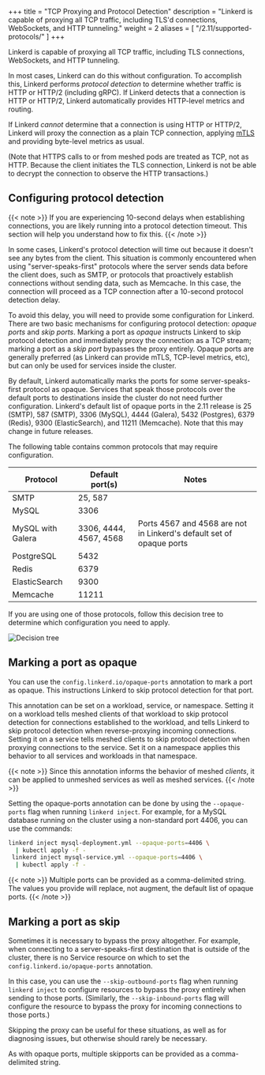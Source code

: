 +++
title = "TCP Proxying and Protocol Detection"
description = "Linkerd is capable of proxying all TCP traffic, including TLS'd connections, WebSockets, and HTTP tunneling."
weight = 2
aliases = [
  "/2.11/supported-protocols/"
]
+++

Linkerd is capable of proxying all TCP traffic, including TLS connections,
WebSockets, and HTTP tunneling.

In most cases, Linkerd can do this without configuration. To accomplish this,
Linkerd performs *protocol detection* to determine whether traffic is HTTP or
HTTP/2 (including gRPC). If Linkerd detects that a connection is HTTP or
HTTP/2, Linkerd automatically provides HTTP-level metrics and routing.

If Linkerd *cannot* determine that a connection is using HTTP or HTTP/2,
Linkerd will proxy the connection as a plain TCP connection, applying
[mTLS](../automatic-mtls/) and providing byte-level metrics as usual.

(Note that HTTPS calls to or from meshed pods are treated as TCP, not as HTTP.
Because the client initiates the TLS connection, Linkerd is not be able to
decrypt the connection to observe the HTTP transactions.)

## Configuring protocol detection

{{< note >}}
If you are experiencing 10-second delays when establishing connections, you are
likely running into a protocol detection timeout. This section will help you
understand how to fix this.
{{< /note >}}

In some cases, Linkerd's protocol detection will time out because it doesn't
see any bytes from the client. This situation is commonly encountered when
using "server-speaks-first" protocols where the server sends data before the
client does, such as SMTP, or protocols that proactively establish connections
without sending data, such as Memcache. In this case, the connection will
proceed as a TCP connection after a 10-second protocol detection delay.

To avoid this delay, you will need to provide some configuration for Linkerd.
There are two basic mechanisms for configuring protocol detection: _opaque
ports_ and _skip ports_. Marking a port as _opaque_ instructs Linkerd to skip
protocol detection and immediately proxy the connection as a TCP stream;
marking a port as a _skip port_ bypasses the proxy entirely. Opaque ports are
generally preferred (as Linkerd can provide mTLS, TCP-level metrics, etc), but
can only be used for services inside the cluster.

By default, Linkerd automatically marks the ports for some server-speaks-first
protocol as opaque. Services that speak those protocols over the default ports
to destinations inside the cluster do not need further configuration.
Linkerd's default list of opaque ports in the 2.11 release is 25 (SMTP), 587
(SMTP), 3306 (MySQL), 4444 (Galera), 5432 (Postgres), 6379 (Redis), 9300
(ElasticSearch), and 11211 (Memcache). Note that this may change in future
releases.

The following table contains common protocols that may require configuration.

| Protocol        | Default port(s) | Notes |
|-----------------|-----------------|-------|
| SMTP            | 25, 587         |       |
| MySQL           | 3306            |       |
| MySQL with Galera | 3306, 4444, 4567, 4568 | Ports 4567 and 4568 are not in Linkerd's default set of opaque ports |
| PostgreSQL      | 5432            |       |
| Redis           | 6379            |       |
| ElasticSearch   | 9300            |       |
| Memcache        | 11211           |       |

If you are using one of those protocols, follow this decision tree to determine
which configuration you need to apply.

![Decision tree](/images/protocol-detection-decision-tree.png)

## Marking a port as opaque

You can use the `config.linkerd.io/opaque-ports` annotation to mark a port as
opaque. This instructions Linkerd to skip protocol detection for that port.

This annotation can be set on a workload, service, or namespace. Setting it on
a workload tells meshed clients of that workload to skip protocol detection for
connections established to the workload, and tells Linkerd to skip protocol
detection when reverse-proxying incoming connections. Setting it on a service
tells meshed clients to skip protocol detection when proxying connections to
the service. Set it on a namespace applies this behavior to all services and
workloads in that namespace.

{{< note >}}
Since this annotation informs the behavior of meshed _clients_, it can be
applied to unmeshed services as well as meshed services.
{{< /note >}}

Setting the opaque-ports annotation can be done by using the `--opaque-ports`
flag when running `linkerd inject`. For example, for a MySQL database running
on the cluster using a non-standard port 4406, you can use the commands:

```bash
linkerd inject mysql-deployment.yml --opaque-ports=4406 \
  | kubectl apply -f -
 linkerd inject mysql-service.yml --opaque-ports=4406 \
  | kubectl apply -f -
```

{{< note >}}
Multiple ports can be provided as a comma-delimited string. The values you
provide will replace, not augment, the default list of opaque ports.
{{< /note >}}

## Marking a port as skip

Sometimes it is necessary to bypass the proxy altogether. For example, when
connecting to a server-speaks-first destination that is outside of the cluster,
there is no Service resource on which to set the
`config.linkerd.io/opaque-ports` annotation.

In this case, you can use the `--skip-outbound-ports` flag when running
`linkerd inject` to configure resources to bypass the proxy entirely when
sending to those ports. (Similarly, the `--skip-inbound-ports` flag will
configure the resource to bypass the proxy for incoming connections to those
ports.)

Skipping the proxy can be useful for these situations, as well as for
diagnosing issues, but otherwise should rarely be necessary.

As with opaque ports, multiple skipports can be provided as a comma-delimited
string.
